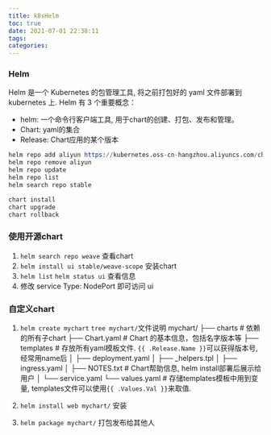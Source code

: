 ```yaml
---
title: k8sHelm
toc: true
date: 2021-07-01 22:38:11
tags:
categories:
---
```


### Helm
Helm 是一个 Kubernetes 的包管理工具, 将之前打包好的 yaml 文件部署到kubernetes 上.
Helm 有 3 个重要概念：
- helm: 一个命令行客户端工具, 用于chart的创建、打包、发布和管理。
- Chart: yaml的集合
- Release: Chart应用的某个版本

```s
helm repo add aliyun https://kubernetes.oss-cn-hangzhou.aliyuncs.com/charts
helm repo remove aliyun
helm repo update
helm repo list
helm search repo stable

chart install
chart upgrade
chart rollback
```

### 使用开源chart
1. `helm search repo weave` 查看chart
2. `helm install ui stable/weave-scope` 安装chart
3. `helm list` `helm status ui` 查看信息
4. 修改 service Type: NodePort 即可访问 ui

### 自定义chart
1. `helm create mychart`
`tree mychart/`文件说明
mychart/
├── charts # 依赖的所有子chart
├── Chart.yaml  # Chart 的基本信息，包括名字版本等
├── templates  # 存放所有yaml模板文件. `{{ .Release.Name }}`可以获得版本号, 经常用name后
│ ├── deployment.yaml
│ ├── _helpers.tpl
│ ├── ingress.yaml
│ ├── NOTES.txt  # Chart帮助信息, helm install部署后展示给用户
│ └── service.yaml
└── values.yaml  # 存储templates模板中用到变量, templates文件可以使用`{{ .Values.Val }}`来取值.

2. `helm install web mychart/` 安装
3. `helm package mychart/` 打包发布给其他人